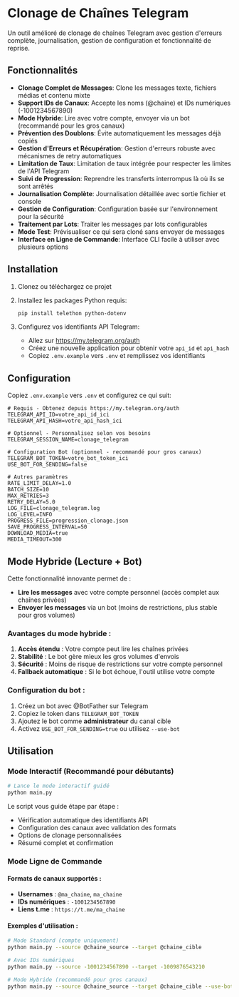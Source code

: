 # Clonage de Chaînes Telegram

Un outil amélioré de clonage de chaînes Telegram avec gestion d'erreurs complète, journalisation, gestion de configuration et fonctionnalité de reprise.

## Fonctionnalités

- **Clonage Complet de Messages**: Clone les messages texte, fichiers médias et contenu mixte
- **Support IDs de Canaux**: Accepte les noms (@chaine) et IDs numériques (-1001234567890)
- **Mode Hybride**: Lire avec votre compte, envoyer via un bot (recommandé pour les gros canaux)
- **Prévention des Doublons**: Évite automatiquement les messages déjà copiés
- **Gestion d'Erreurs et Récupération**: Gestion d'erreurs robuste avec mécanismes de retry automatiques
- **Limitation de Taux**: Limitation de taux intégrée pour respecter les limites de l'API Telegram
- **Suivi de Progression**: Reprendre les transferts interrompus là où ils se sont arrêtés
- **Journalisation Complète**: Journalisation détaillée avec sortie fichier et console
- **Gestion de Configuration**: Configuration basée sur l'environnement pour la sécurité
- **Traitement par Lots**: Traiter les messages par lots configurables
- **Mode Test**: Prévisualiser ce qui sera cloné sans envoyer de messages
- **Interface en Ligne de Commande**: Interface CLI facile à utiliser avec plusieurs options

## Installation

1. Clonez ou téléchargez ce projet
2. Installez les packages Python requis:
   ```bash
   pip install telethon python-dotenv
   ```

3. Configurez vos identifiants API Telegram:
   - Allez sur https://my.telegram.org/auth
   - Créez une nouvelle application pour obtenir votre `api_id` et `api_hash`
   - Copiez `.env.example` vers `.env` et remplissez vos identifiants

## Configuration

Copiez `.env.example` vers `.env` et configurez ce qui suit:

```env
# Requis - Obtenez depuis https://my.telegram.org/auth
TELEGRAM_API_ID=votre_api_id_ici
TELEGRAM_API_HASH=votre_api_hash_ici

# Optionnel - Personnalisez selon vos besoins
TELEGRAM_SESSION_NAME=clonage_telegram

# Configuration Bot (optionnel - recommandé pour gros canaux)
TELEGRAM_BOT_TOKEN=votre_bot_token_ici
USE_BOT_FOR_SENDING=false

# Autres paramètres
RATE_LIMIT_DELAY=1.0
BATCH_SIZE=10
MAX_RETRIES=3
RETRY_DELAY=5.0
LOG_FILE=clonage_telegram.log
LOG_LEVEL=INFO
PROGRESS_FILE=progression_clonage.json
SAVE_PROGRESS_INTERVAL=50
DOWNLOAD_MEDIA=true
MEDIA_TIMEOUT=300
```

## Mode Hybride (Lecture + Bot)

Cette fonctionnalité innovante permet de :
- **Lire les messages** avec votre compte personnel (accès complet aux chaînes privées)
- **Envoyer les messages** via un bot (moins de restrictions, plus stable pour gros volumes)

### Avantages du mode hybride :
1. **Accès étendu** : Votre compte peut lire les chaînes privées
2. **Stabilité** : Le bot gère mieux les gros volumes d'envois
3. **Sécurité** : Moins de risque de restrictions sur votre compte personnel
4. **Fallback automatique** : Si le bot échoue, l'outil utilise votre compte

### Configuration du bot :
1. Créez un bot avec @BotFather sur Telegram
2. Copiez le token dans `TELEGRAM_BOT_TOKEN`
3. Ajoutez le bot comme **administrateur** du canal cible
4. Activez `USE_BOT_FOR_SENDING=true` ou utilisez `--use-bot`

## Utilisation

### Mode Interactif (Recommandé pour débutants)

```bash
# Lance le mode interactif guidé
python main.py
```

Le script vous guide étape par étape :
- Vérification automatique des identifiants API
- Configuration des canaux avec validation des formats
- Options de clonage personnalisées
- Résumé complet et confirmation

### Mode Ligne de Commande

#### Formats de canaux supportés :
- **Usernames** : `@ma_chaine`, `ma_chaine`
- **IDs numériques** : `-1001234567890`
- **Liens t.me** : `https://t.me/ma_chaine`

#### Exemples d'utilisation :

```bash
# Mode Standard (compte uniquement)
python main.py --source @chaine_source --target @chaine_cible

# Avec IDs numériques
python main.py --source -1001234567890 --target -1009876543210

# Mode Hybride (recommandé pour gros canaux)
python main.py --source @chaine_source --target @chaine_cible --use-bot
